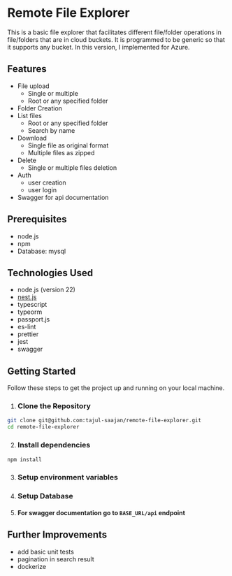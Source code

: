 # Remote File Explorer
This is a basic file explorer that facilitates different file/folder operations in file/folders that are in cloud buckets. It is programmed to be generic so that it supports any bucket. In this version, I implemented for Azure.

## Features
- File upload
    - Single or multiple
    - Root or any specified folder
- Folder Creation
- List files
    - Root or any specified folder
    - Search by name
- Download
    - Single file as original format
    - Multiple files as zipped
- Delete
    - Single or multiple files deletion
- Auth
    - user creation
    - user login
- Swagger for api documentation

## Prerequisites
- node.js  
- npm
- Database: mysql 

## Technologies Used
- node.js (version 22)
- [nest.js](https://nestjs.com/)
- typescript
- typeorm
- passport.js
- es-lint
- prettier
- jest
- swagger

## Getting Started
Follow these steps to get the project up and running on your local machine.

1. ### Clone the Repository
```bash
git clone git@github.com:tajul-saajan/remote-file-explorer.git
cd remote-file-explorer
```

2. ### Install dependencies
```bash
npm install
```

3. ### Setup environment variables 
4. ### Setup Database
5. #### For swagger documentation go to `BASE_URL/api` endpoint

## Further Improvements
- add basic unit tests
- pagination in search result
- dockerize
